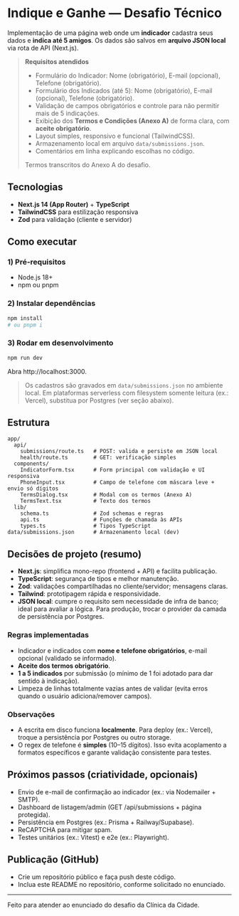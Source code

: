 # Indique e Ganhe — Desafio Técnico

Implementação de uma página web onde um **indicador** cadastra seus dados e **indica até 5 amigos**. Os dados são salvos em **arquivo JSON local** via rota de API (Next.js).

> **Requisitos atendidos**
> - Formulário do Indicador: Nome (obrigatório), E-mail (opcional), Telefone (obrigatório).
> - Formulário dos Indicados (até 5): Nome (obrigatório), E-mail (opcional), Telefone (obrigatório).
> - Validação de campos obrigatórios e controle para não permitir mais de 5 indicações.
> - Exibição dos **Termos e Condições (Anexo A)** de forma clara, com **aceite obrigatório**.
> - Layout simples, responsivo e funcional (TailwindCSS).
> - Armazenamento local em arquivo `data/submissions.json`.
> - Comentários em linha explicando escolhas no código.
>
> Termos transcritos do Anexo A do desafio.


## Tecnologias
- **Next.js 14 (App Router)** + **TypeScript**
- **TailwindCSS** para estilização responsiva
- **Zod** para validação (cliente e servidor)

## Como executar

### 1) Pré-requisitos
- Node.js 18+
- npm ou pnpm

### 2) Instalar dependências
```bash
npm install
# ou pnpm i
```

### 3) Rodar em desenvolvimento
```bash
npm run dev
```
Abra http://localhost:3000.

> Os cadastros são gravados em `data/submissions.json` no ambiente local. Em plataformas serverless com filesystem somente leitura (ex.: Vercel), substitua por Postgres (ver seção abaixo).

## Estrutura
```
app/
  api/
    submissions/route.ts   # POST: valida e persiste em JSON local
    health/route.ts        # GET: verificação simples
  components/
    IndicatorForm.tsx      # Form principal com validação e UI responsiva
    PhoneInput.tsx         # Campo de telefone com máscara leve + envio só dígitos
    TermsDialog.tsx        # Modal com os termos (Anexo A)
    TermsText.tsx          # Texto dos termos
  lib/
    schema.ts              # Zod schemas e regras
    api.ts                 # Funções de chamada às APIs
    types.ts               # Tipos TypeScript
data/submissions.json      # Armazenamento local (dev)
```

## Decisões de projeto (resumo)
- **Next.js**: simplifica mono-repo (frontend + API) e facilita publicação.  
- **TypeScript**: segurança de tipos e melhor manutenção.  
- **Zod**: validações compartilhadas no cliente/servidor; mensagens claras.  
- **Tailwind**: prototipagem rápida e responsividade.  
- **JSON local**: cumpre o requisito sem necessidade de infra de banco; ideal para avaliar a lógica. Para produção, trocar o provider da camada de persistência por Postgres.

### Regras implementadas
- Indicador e indicados com **nome e telefone obrigatórios**, e-mail opcional (validado se informado).
- **Aceite dos termos obrigatório**.
- **1 a 5 indicados** por submissão (o mínimo de 1 foi adotado para dar sentido à indicação).
- Limpeza de linhas totalmente vazias antes de validar (evita erros quando o usuário adiciona/remover campos).

### Observações
- A escrita em disco funciona **localmente**. Para deploy (ex.: Vercel), troque a persistência por Postgres ou outro storage.  
- O regex de telefone é **simples** (10–15 dígitos). Isso evita acoplamento a formatos específicos e garante validação consistente para testes.

## Próximos passos (criatividade, opcionais)
- Envio de e-mail de confirmação ao indicador (ex.: via Nodemailer + SMTP).
- Dashboard de listagem/admin (GET /api/submissions + página protegida).
- Persistência em Postgres (ex.: Prisma + Railway/Supabase).
- ReCAPTCHA para mitigar spam.
- Testes unitários (ex.: Vitest) e e2e (ex.: Playwright).

## Publicação (GitHub)
- Crie um repositório público e faça push deste código.
- Inclua este README no repositório, conforme solicitado no enunciado.

---

Feito para atender ao enunciado do desafio da Clínica da Cidade.
